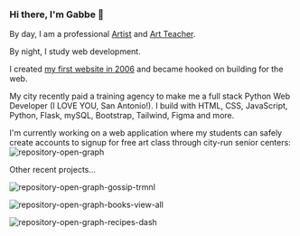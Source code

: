 ### Hi there, I'm Gabbe 👋
By day, I am a professional [Artist](https://gabbegrodin.com) and [Art Teacher](https://www.instagram.com/p/CkGj4LKu6rB/).

By night, I study web development.

I created [my first website in 2006](https://web.archive.org/web/20150417161244/http://gabbegrodin.com/index.html) and became hooked on building for the web.

My city recently paid a training agency to make me a full stack Python Web Developer (I LOVE YOU, San Antonio!). I build with HTML, CSS, JavaScript, Python, Flask, mySQL, Bootstrap, Tailwind, Figma and more.

<!--
**gabbe-grodin/gabbe-grodin** is a ✨ _special_ ✨ repository because its `README.md` (this file) appears on your GitHub profile.

Here are some ideas to get you started:

- 🔭 I’m currently working on ...
- 🌱 I’m currently learning ...
- 👯 I’m looking to collaborate on ...
- 🤔 I’m looking for help with ...
- 💬 Ask me about ...
- 📫 How to reach me: ...
- 😄 Pronouns: ...
- ⚡ Fun fact: ...
-->
I'm currently working on a web application where my students can safely create accounts to signup for free art class through city-run senior centers:
![repository-open-graph](https://github.com/gabbe-grodin/gabbe-grodin/assets/3430405/d1fb3cfd-16b9-451a-87d7-243db6b90741)


Other recent projects...

![repository-open-graph-gossip-trmnl](https://github.com/gabbe-grodin/gabbe-grodin/assets/3430405/0d684e54-41c3-480f-8b39-1db28fd4f3fc)

![repository-open-graph-books-view-all](https://github.com/gabbe-grodin/gabbe-grodin/assets/3430405/acf29954-0a2c-4fe7-8806-cb0ee1666cc0)

![repository-open-graph-recipes-dash](https://github.com/gabbe-grodin/gabbe-grodin/assets/3430405/9dce3f5a-94a1-4e39-85c8-cb0eff1dccd3)
